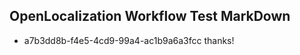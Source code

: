 ## OpenLocalization Workflow Test MarkDown
* a7b3dd8b-f4e5-4cd9-99a4-ac1b9a6a3fcc thanks!

<!--HONumber=Aug16_HO4-->



